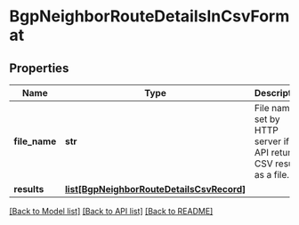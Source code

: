 # BgpNeighborRouteDetailsInCsvFormat

## Properties
Name | Type | Description | Notes
------------ | ------------- | ------------- | -------------
**file_name** | **str** | File name set by HTTP server if API  returns CSV result as a file. | [optional] 
**results** | [**list[BgpNeighborRouteDetailsCsvRecord]**](BgpNeighborRouteDetailsCsvRecord.md) |  | [optional] 

[[Back to Model list]](../README.md#documentation-for-models) [[Back to API list]](../README.md#documentation-for-api-endpoints) [[Back to README]](../README.md)

